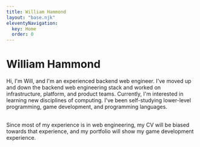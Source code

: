 ```yaml
---
title: William Hammond
layout: "base.njk"
eleventyNavigation:
  key: Home
  order: 0
---
```


<div class ="items-center text-center justify-center mx-auto w-10/12">
<h1> William Hammond </h1>

Hi, I'm Will, and I'm an experienced backend web engineer.
I've moved up and down the backend web engineering stack and worked on infrastructure, platform, and product teams.
Currently, I'm interested in learning new disciplines of computing.
I've been self-studying lower-level programming, game development, and programming languages.

<br/>
Since most of my experience is in web engineering, my CV will be biased towards that experience, and my portfolio will show my game development experience.

</div>
